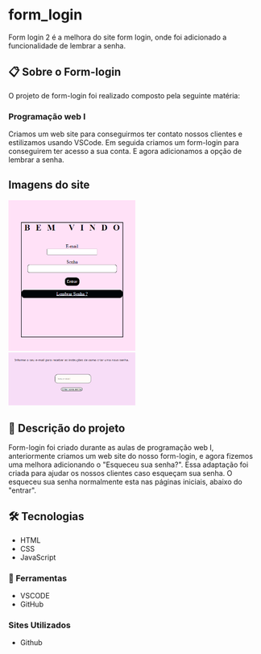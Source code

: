 # form_login
Form login 2 é a melhora do site form login, onde foi adicionado a funcionalidade de lembrar a senha.

## 📋 Sobre o Form-login
O projeto de form-login foi realizado composto pela seguinte matéria:

### Programação web I
Criamos um web site para conseguirmos ter contato nossos clientes e estilizamos usando VSCode. Em seguida criamos um form-login para conseguirem ter acesso a sua conta. E agora adicionamos a opção de lembrar a senha.

## Imagens do site
<img src= "login.png" width="50%">
<img src= "login2.png" width="50%">

## 📄 Descrição do projeto
Form-login foi criado durante as aulas de programação web I, anteriormente criamos um web site do nosso form-login, e agora fizemos uma melhora adicionando o "Esqueceu sua senha?". Essa adaptação foi criada para ajudar os nossos clientes caso esqueçam sua senha. O esqueceu sua senha normalmente esta nas páginas iniciais, abaixo do "entrar".


## 🛠️ Tecnologias  
* HTML
* CSS
* JavaScript
### 🔧 Ferramentas
* VSCODE
* GitHub
### Sites Utilizados
* Github
